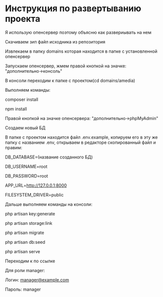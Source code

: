 # Инструкция по развертыванию проекта


Я использую опенсервер поэтому объясню как развериывать на нем

Скачиваем зип файл исходника из репозитория

Извлекаем в папку domains которая находится в папке с установленной опенсервер

Запускаем опенсервер, жмем правой кнопкой на значке: "дополнительно->консоль"

В консоли переходим к папке с проектом(cd domains/amedia)

Выполняем команды:

composer install

npm install

Правой кнопкой на значке опенсервера: "дополнительно->phpMyAdmin"

Создаем новый БД 

В папке с проектом находится файл .env.example, копируем его в эту же папку с названием .env, открываем в редакторе скопированный файл и правим:

 DB_DATABASE=(название созданного БД)
 
DB_USERNAME=root

DB_PASSWORD=root

APP_URL=http://127.0.0.1:8000

FILESYSTEM_DRIVER=public

Дальше выполняем команды на консоли:

php artisan key:generate

php artisan storage:link

php artisan migrate

php artisan db:seed

php artisan serve

Переходим к по ссылке
 
Для роли manager:

Логин:  manager@example.com

Пароль:  manager
